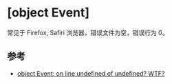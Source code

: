 
# [object Event]

常见于 Firefox, Safiri 浏览器，错误文件为空，错误行为 0。

## 参考

* [object Event: on line undefined of undefined? WTF?](http://support.exceptional.io/discussions/questions/404-object-event-on-line-undefined-of-undefined-wtf)
